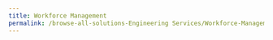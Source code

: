 ```yaml
---
title: Workforce Management
permalink: /browse-all-solutions-Engineering Services/Workforce-Management
---
```


